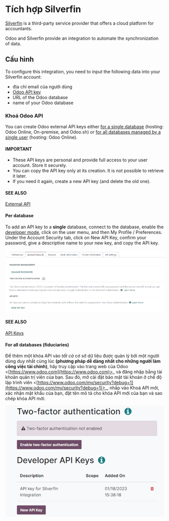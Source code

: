 # Tích hợp Silverfin

[Silverfin](https://www.silverfin.com) is a third-party service provider that offers a cloud
platform for accountants.

Odoo and Silverfin provide an integration to automate the synchronization of data.

## Cấu hình

To configure this integration, you need to input the following data into your Silverfin account:

- địa chỉ email của người dùng
- [Odoo API key](#silverfin-api-key)
- URL of the Odoo database
- name of your Odoo database

<a id="silverfin-api-key"></a>

### Khoá Odoo API

You can create Odoo external API keys either [for a single database](#silverfin-api-singledb)
(hosting: Odoo Online, On-premise, and Odoo.sh) or [for all databases managed by a single user](#silverfin-api-multipledb) (hosting: Odoo Online).

#### IMPORTANT
- These API keys are personal and provide full access to your user account. Store it securely.
- You can copy the API key only at its creation. It is not possible to retrieve it later.
- If you need it again, create a new API key (and delete the old one).

#### SEE ALSO
[External API](developer/reference/external_api.md)

<a id="silverfin-api-singledb"></a>

#### Per database

To add an API key to a **single** database, connect to the database, enable the [developer
mode](applications/general/developer_mode.md#developer-mode), click on the user menu, and then My Profile /
Preferences. Under the Account Security tab, click on New API
Key, confirm your password, give a descriptive name to your new key, and copy the API key.

![creation of an Odoo external API key for a database](../../../../.gitbook/assets/api-key-db.png)

#### SEE ALSO
[API Keys](developer/reference/external_api.md#api-external-api-keys)

<a id="silverfin-api-multipledb"></a>

#### For all databases (fiduciaries)

Để thêm một khóa API vào *tất cả* cơ sở dữ liệu được quản lý bởi một người dùng duy nhất cùng lúc **(phương pháp dễ dàng nhất cho những người làm công việc tài chính)**, hãy truy cập vào trang web của Odoo <[https://www.odoo.com](https://www.odoo.com)>_ và đăng nhập bằng tài khoản quản trị viên của bạn. Sau đó, mở cài đặt bảo mật tài khoản ở chế độ lập trình viên <[https://www.odoo.com/my/security?debug=1](https://www.odoo.com/my/security?debug=1)>_, nhấp vào Khoá API mới, xác nhận mật khẩu của bạn, đặt tên mô tả cho khóa API mới của bạn và sao chép khóa API mới.

![creation of an Odoo external API key for an Odoo user](../../../../.gitbook/assets/api-key-user.png)
